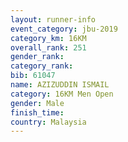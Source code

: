 ```yaml
---
layout: runner-info 
event_category: jbu-2019 
category_km: 16KM  
overall_rank: 251
gender_rank: 
category_rank: 
bib: 61047
name: AZIZUDDIN ISMAIL
category: 16KM Men Open
gender: Male
finish_time: 
country: Malaysia
---
```

